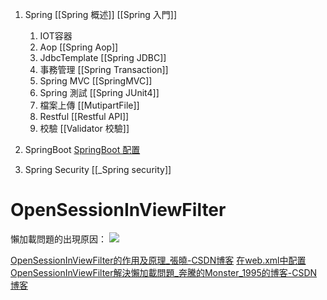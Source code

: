 1. Spring 
	[[Spring 概述]]
	[[Spring 入門]]
	1. IOT容器
	1. Aop
		[[Spring Aop]]	
	1. JdbcTemplate
		[[Spring JDBC]]	
	1. 事務管理
		[[Spring Transaction]] 	
	1. Spring MVC
		[[SpringMVC]]	
	1. Spring 測試
		[[Spring JUnit4]]	
	1. 檔案上傳
		[[MutipartFile]]
	1. Restful
		[[Restful API]]
	1. 校驗
		[[Validator 校驗]]
1. SpringBoot
	[SpringBoot 配置](SpringBoot%20配置.md)

1. Spring Security
	[[_Spring security]]



# OpenSessionInViewFilter
懶加載問題的出現原因：
![](https://i.imgur.com/xSeWMNa.png)

[OpenSessionInViewFilter的作用及原理_張曉-CSDN博客](https://blog.csdn.net/ggibenben1314/article/details/46289411)
[在web.xml中配置OpenSessionInViewFilter解決懶加載問題_奔騰的Monster_1995的博客-CSDN博客](https://blog.csdn.net/weixin_41450959/article/details/80698097?utm_medium=distribute.pc_relevant.none-task-blog-2%7Edefault%7EBlogCommendFromMachineLearnPai2%7Edefault-1.control&depth_1-utm_source=distribute.pc_relevant.none-task-blog-2%7Edefault%7EBlogCommendFromMachineLearnPai2%7Edefault-1.control)

